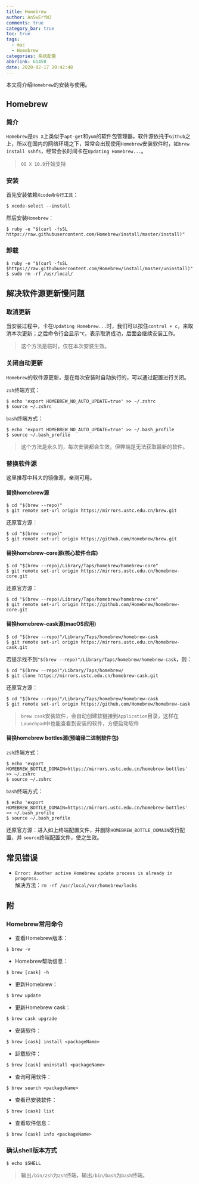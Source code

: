 ```yaml
---
title: Homebrew
author: AnSwErYWJ
comments: true
category_bar: true
toc: true
tags:
  - mac
  - Homebrew
categories: 系统配置
abbrlink: 61450
date: 2020-02-17 20:42:48
---
```


本文将介绍`Homebrew`的安装与使用。

<!--more-->

## Homebrew
### 简介
`Homebrew`是`OS X`上类似于`apt-get`和`yum`的软件包管理器，软件源依托于`Github`之上，所以在国内的网络环境之下，常常会出现使用`Homebrew`安装软件时，如`brew install sshfs`，经常会长时间卡在`Updating Homebrew...`。
> `OS X 10.9`开始支持

### 安装
首先安装依赖`Xcode命令行工具`：
```
$ xcode-select --install
```

然后安装`Homebrew`：
```
$ ruby -e "$(curl -fsSL https://raw.githubusercontent.com/Homebrew/install/master/install)"
```

### 卸载
```
$ ruby -e "$(curl -fsSL $https://raw.githubusercontent.com/Homebrew/install/master/uninstall)"
$ sudo rm -rf /usr/local/
```

## 解决软件源更新慢问题
### 取消更新
当安装过程中，卡在`Updating Homebrew...`时，我们可以按住`control + c`，来取消本次更新；之后命令行会显示`^C`，表示取消成功，后面会继续安装工作。
> 这个方法是临时，仅在本次安装生效。

### 关闭自动更新
`Homebrew`的软件源更新，是在每次安装时自动执行的，可以通过配置进行关闭。

`zsh`终端方式：
```
$ echo 'export HOMEBREW_NO_AUTO_UPDATE=true' >> ~/.zshrc
$ source ~/.zshrc
```

`bash`终端方式：
```
$ echo 'export HOMEBREW_NO_AUTO_UPDATE=true' >> ~/.bash_profile
$ source ~/.bash_profile
```
> 这个方法是永久的，每次安装都会生效，但弊端是无法获取最新的软件。

### 替换软件源
这里推荐中科大的镜像源，亲测可用。  
#### 替换homebrew源
```
$ cd "$(brew --repo)"
$ git remote set-url origin https://mirrors.ustc.edu.cn/brew.git
```

还原官方源：
```
$ cd "$(brew --repo)"
$ git remote set-url origin https://github.com/Homebrew/brew.git
```

#### 替换homebrew-core源(核心软件仓库)
```
$ cd "$(brew --repo)/Library/Taps/homebrew/homebrew-core"
$ git remote set-url origin https://mirrors.ustc.edu.cn/homebrew-core.git
```

还原官方源：
```
$ cd "$(brew --repo)/Library/Taps/homebrew/homebrew-core"
$ git remote set-url origin https://github.com/Homebrew/homebrew-core.git
```

#### 替换homebrew-cask源(macOS应用)
```
$ cd "$(brew --repo)"/Library/Taps/homebrew/homebrew-cask 
$ git remote set-url origin https://mirrors.ustc.edu.cn/homebrew-cask.git
```
若提示找不到`"$(brew --repo)"/Library/Taps/homebrew/homebrew-cask`，则：
```
$ cd "$(brew --repo)"/Library/Taps/homebrew/
$ git clone https://mirrors.ustc.edu.cn/homebrew-cask.git
```

还原官方源：
```
$ cd "$(brew --repo)"/Library/Taps/homebrew/homebrew-cask  
$ git remote set-url origin https://github.com/Homebrew/homebrew-cask
```

> `brew cask`安装软件，会自动创建软链接到`Application`目录，这样在`Launchpad`中也能查看到安装的软件，方便启动软件

#### 替换homebrew bottles源(预编译二进制软件包)
`zsh`终端方式：
```
$ echo 'export HOMEBREW_BOTTLE_DOMAIN=https://mirrors.ustc.edu.cn/homebrew-bottles' >> ~/.zshrc
$ source ~/.zshrc
```

`bash`终端方式：
```
$ echo 'export HOMEBREW_BOTTLE_DOMAIN=https://mirrors.ustc.edu.cn/homebrew-bottles' >> ~/.bash_profile
$ source ~/.bash_profile
```

还原官方源：进入如上终端配置文件，并删除`HOMEBREW_BOTTLE_DOMAIN`改行配置，并
`source`终端配置文件，使之生效。

## 常见错误
- `Error: Another active Homebrew update process is already in progress.`  
解决方法：`rm -rf /usr/local/var/homebrew/locks`

## 附
### Homebrew常用命令
- 查看Homebrew版本：
```
$ brew -v
```

- Homebrew帮助信息：
```
$ brew [cask] -h
```

- 更新Homebrew：
```
$ brew update
```

- 更新Homebrew cask：
```
$ brew cask upgrade
```

- 安装软件：
```
$ brew [cask] install <packageName>
```

- 卸载软件：
```
$ brew [cask] uninstall <packageName>
```

- 查询可用软件：
```
$ brew search <packageName>
```

- 查看已安装软件：
```
$ brew [cask] list
```

- 查看软件信息：
```
$ brew [cask] info <packageName>
```

### 确认shell版本方式
```
$ echo $SHELL
```
> 输出`/bin/zsh`为`zsh`终端，输出`/bin/bash`为`bash`终端。
